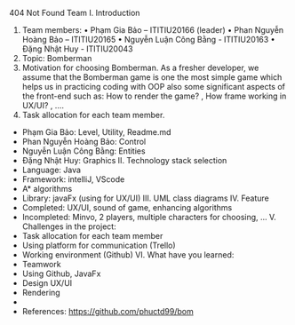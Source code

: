 404 Not Found Team
I.	Introduction
1.	Team members: 
•	Phạm Gia Bảo – ITITIU20166 (leader)
•	Phan Nguyễn Hoàng Bảo – ITITIU20165
•	Nguyễn Luận Công Bằng - ITITIU20163
•	Đặng Nhật Huy - ITITIU20043
2.	Topic: Bomberman
3.	Motivation for choosing Bomberman.
As a fresher developer, we assume that the Bomberman game is one the most simple game which helps us in practicing coding with OOP also some significant aspects of the front-end such as: How to render the game? , How frame working in UX/UI? , ….
4.	Task allocation for each team member.
-	Phạm Gia Bảo: Level, Utility, Readme.md
-	Phan Nguyễn Hoàng Bảo: Control
-	Nguyễn Luận Công Bằng: Entities
-	Đặng Nhật Huy: Graphics
II.	Technology stack selection
-	Language: Java
-	Framework: intelliJ, VScode
-	A* algorithms
-	Library: javaFx (using for UX/UI)
III.	UML class diagrams
IV.	Feature 
-    Completed: UX/UI, sound of game, enhancing algorithms 
-	Incompleted: Minvo, 2 players, multiple characters for choosing, …
V.	Challenges in the project:
-	Task allocation for each team member
-	Using platform for communication (Trello)  
-	Working environment (Github) 
VI.	What have you learned: 
-	Teamwork 
-	Using Github, JavaFx
-	Design UX/UI 
-	Rendering
-	
-	References: https://github.com/phuctd99/bom
 

